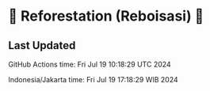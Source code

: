 
# 🌳 Reforestation (Reboisasi) 🌲

## Last Updated

GitHub Actions time: Fri Jul 19 10:18:29 UTC 2024

Indonesia/Jakarta time: Fri Jul 19 17:18:29 WIB 2024
